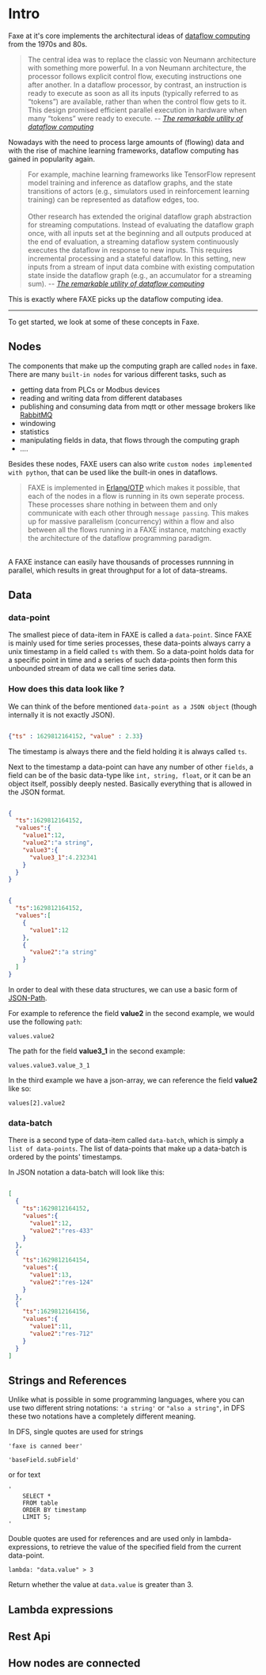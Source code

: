 # Intro

Faxe at it's core implements the architectural ideas of [dataflow computing](https://en.wikipedia.org/wiki/Dataflow) from the 1970s and 80s.

> The central idea was to replace the classic von Neumann architecture with something more powerful.
In a von Neumann architecture, the processor follows explicit control flow, executing instructions one after another.
In a dataflow processor, by contrast, an instruction is ready to execute as soon as all its inputs (typically referred to as “tokens”)
are available, rather than when the control flow gets to it.
This design promised efficient parallel execution in hardware when many “tokens” were ready to execute.
> -- <cite>[The remarkable utility of dataflow computing][1]</cite>

[1]: https://www.sigops.org/2020/the-remarkable-utility-of-dataflow-computing/

Nowadays with the need to process large amounts of (flowing) data and with the rise of machine learning frameworks, dataflow
computing has gained in popularity again. 

> For example, machine learning frameworks like TensorFlow represent model training and inference as dataflow graphs, 
and the state transitions of actors 
(e.g., simulators used in reinforcement learning training) can be represented as dataflow edges, too.
<br><br>
Other research has extended the original dataflow graph abstraction for streaming computations. 
Instead of evaluating the dataflow graph once, with all inputs set at the beginning and all outputs produced at the end of evaluation, 
a streaming dataflow system continuously executes the dataflow in response to new inputs. 
This requires incremental processing and a stateful dataflow. 
In this setting, new inputs from a stream of input data combine with existing computation state inside the dataflow graph 
(e.g., an accumulator for a streaming sum).
> -- <cite>[The remarkable utility of dataflow computing][1]</cite>

[1]: https://www.sigops.org/2020/the-remarkable-utility-of-dataflow-computing/


This is exactly where FAXE picks up the dataflow computing idea.


----------------------------------------------------------


To get started, we look at some of these concepts in Faxe.

## Nodes

The components that make up the computing graph are called `nodes` in faxe.
There are many `built-in nodes` for various different tasks, such as

* getting data from PLCs or Modbus devices
* reading and writing data from different databases
* publishing and consuming data from mqtt or other message brokers like [RabbitMQ](https://www.rabbitmq.com/)
* windowing
* statistics
* manipulating fields in data, that flows through the computing graph
* ....

Besides these nodes, FAXE users can also write `custom nodes implemented with python`, that can be used like the built-in ones
in dataflows.


>FAXE is implemented in [Erlang/OTP](https://www.erlang.org/) which makes it possible, that each of the nodes in a flow is running in its own seperate process.
These processes share nothing in between them and only communicate with each other through `message passing`. This makes up for massive parallelism (concurrency)
within a flow and also between all the flows running in a FAXE instance, matching exactly the architecture of the dataflow programming paradigm.
<br>
A FAXE instance can easily have thousands of processes runnning in parallel, which results in great throughput for a lot of data-streams.

## Data

### data-point

The smallest piece of data-item in FAXE is called a `data-point`. 
Since FAXE is mainly used for time series processes, these data-points always carry a unix timestamp in a field called `ts` with them.
So a data-point holds data for a specific point in time and a series of such data-points then form this unbounded stream of data we call
time series data.

### How does this data look like ?

We can think of the before mentioned `data-point as a JSON object` (though internally it is not exactly JSON).

```json

{"ts" : 1629812164152, "value" : 2.33}

```

The timestamp is always there and the field holding it is always called `ts`.

Next to the timestamp a data-point can have any number of other `fields`, a field can be of the basic data-type like `int, string, float`,
or it can be an object itself, possibly deeply nested. Basically everything that is allowed in the JSON format.

```json

{
  "ts":1629812164152,
  "values":{
    "value1":12,
    "value2":"a string",
    "value3":{
      "value3_1":4.232341
    }
  }
}

```

```json

{
  "ts":1629812164152,
  "values":[
    {
      "value1":12
    },
    {
      "value2":"a string"
    }
  ]
}

```

In order to deal with these data structures, we can use a basic form of [JSON-Path](https://jsonpath.com/).

For example to reference the field **value2** in the second example, we would use the following `path`:

    values.value2

The path for the field **value3_1** in the second example:

    values.value3.value_3_1

In the third example we have a json-array, we can reference the field **value2** like so:

    values[2].value2


### data-batch

There is a second type of data-item called `data-batch`, which is simply a `list of data-points`.
The list of data-points that make up a data-batch is ordered by the points' timestamps.

In JSON notation a data-batch will look like this:

```json

[
  {
    "ts":1629812164152,
    "values":{
      "value1":12,
      "value2":"res-433"
    }
  },
  {
    "ts":1629812164154,
    "values":{
      "value1":13,
      "value2":"res-124"
    }
  },
  {
    "ts":1629812164156,
    "values":{
      "value1":11,
      "value2":"res-712"
    }
  }
]

```


## Strings and References

Unlike what is possible in some programming languages, 
where you can use two different string notations: `'a string'` or `"also a string"`,
in DFS these two notations have a completely different meaning.

In DFS, single quotes are used for strings

```dfs 
'faxe is canned beer' 

'baseField.subField'
```

or for text

```dfs 
'
    SELECT * 
    FROM table 
    ORDER BY timestamp
    LIMIT 5;
'   
```




Double quotes are used for references and are used only in lambda-expressions, 
to retrieve the value of the specified field from the current data-point.

```dfs 
lambda: "data.value" > 3  
```

Return whether the value at `data.value` is greater than 3.


## Lambda expressions

## Rest Api

## How nodes are connected